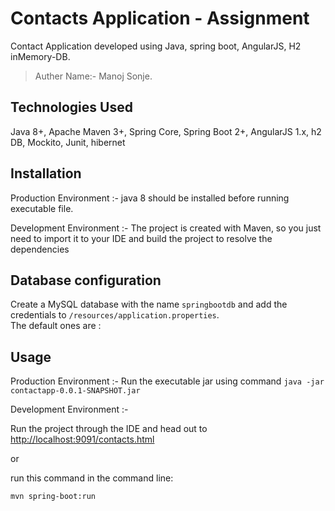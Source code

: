 
# Contacts Application - Assignment
   
Contact Application developed using Java, spring boot, AngularJS, H2 inMemory-DB. 

>Auther Name:- Manoj Sonje.
>


## Technologies Used

Java 8+,
Apache Maven 3+,
Spring Core,
Spring Boot 2+,
AngularJS 1.x,
h2 DB,
Mockito,
Junit,
hibernet

## Installation 
Production Environment :-  java 8 should be installed before running executable file.

Development Environment :- The project is created with Maven, so you just need to import it to your IDE and build the project to resolve the dependencies

## Database configuration 
Create a MySQL database with the name `springbootdb` and add the credentials to `/resources/application.properties`.  
The default ones are :


## Usage 
Production Environment :-  Run the executable jar using command `java -jar contactapp-0.0.1-SNAPSHOT.jar`

Development Environment :-

Run the project through the IDE and head out to [http://localhost:9091/contacts.html](http://localhost:9091/contacts.html)

or 

run this command in the command line:
```
mvn spring-boot:run




